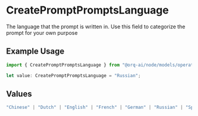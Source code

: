 # CreatePromptPromptsLanguage

The language that the prompt is written in. Use this field to categorize the prompt for your own purpose

## Example Usage

```typescript
import { CreatePromptPromptsLanguage } from "@orq-ai/node/models/operations";

let value: CreatePromptPromptsLanguage = "Russian";
```

## Values

```typescript
"Chinese" | "Dutch" | "English" | "French" | "German" | "Russian" | "Spanish"
```